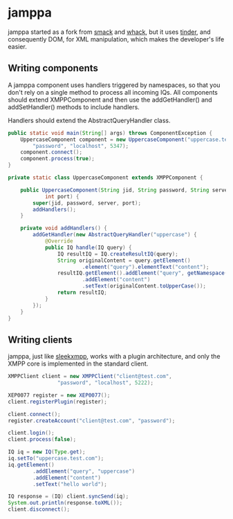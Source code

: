 jamppa
======

jamppa started as a fork from [smack](https://github.com/igniterealtime/Smack) and [whack](http://fisheye.igniterealtime.org/browse/whack/trunk), but it uses [tinder](http://fisheye.igniterealtime.org/browse/tinder/trunk), and consequently DOM, for XML manipulation, which makes the developer's life easier.

## Writing components

A jamppa component uses handlers triggered by namespaces, so that you don't rely on a single method to process all incoming IQs. All components should extend XMPPComponent and then use the addGetHandler() and addSetHandler() methods to include handlers.

Handlers should extend the AbstractQueryHandler class.

```java
public static void main(String[] args) throws ComponentException {
	UppercaseComponent component = new UppercaseComponent("uppercase.test.com", 
		"password", "localhost", 5347);
	component.connect();
	component.process(true);
}

private static class UppercaseComponent extends XMPPComponent {

	public UppercaseComponent(String jid, String password, String server,
			int port) {
		super(jid, password, server, port);
		addHandlers();
	}

	private void addHandlers() {
		addGetHandler(new AbstractQueryHandler("uppercase") {
			@Override
			public IQ handle(IQ query) {
				IQ resultIQ = IQ.createResultIQ(query);
				String originalContent = query.getElement()
						.element("query").elementText("content");
				resultIQ.getElement().addElement("query", getNamespace())
						.addElement("content")
						.setText(originalContent.toUpperCase());
				return resultIQ;
			}
		});
	}
}
```

## Writing clients

jamppa, just like [sleekxmpp](http://sleekxmpp.com/), works with a plugin architecture, and only the XMPP core is implemented in the standard client.

```java
XMPPClient client = new XMPPClient("client@test.com", 
				"password", "localhost", 5222);

XEP0077 register = new XEP0077();
client.registerPlugin(register);

client.connect();
register.createAccount("client@test.com", "password");

client.login();
client.process(false);

IQ iq = new IQ(Type.get);
iq.setTo("uppercase.test.com");
iq.getElement()
		.addElement("query", "uppercase")
		.addElement("content")
		.setText("hello world");

IQ response = (IQ) client.syncSend(iq);
System.out.println(response.toXML());
client.disconnect();
```
